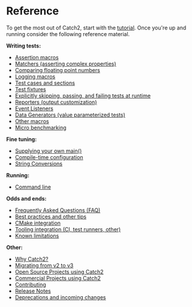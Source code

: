 <a id="top"></a>
# Reference

To get the most out of Catch2, start with the [tutorial](tutorial.md#top).
Once you're up and running consider the following reference material.

**Writing tests:**
* [Assertion macros](assertions.md#top)
* [Matchers (asserting complex properties)](matchers.md#top)
* [Comparing floating point numbers](comparing-floating-point-numbers.md#top)
* [Logging macros](logging.md#top)
* [Test cases and sections](test-cases-and-sections.md#top)
* [Test fixtures](test-fixtures.md#top)
* [Explicitly skipping, passing, and failing tests at runtime](skipping-passing-failing.md#top)
* [Reporters (output customization)](reporters.md#top)
* [Event Listeners](event-listeners.md#top)
* [Data Generators (value parameterized tests)](generators.md#top)
* [Other macros](other-macros.md#top)
* [Micro benchmarking](benchmarks.md#top)

**Fine tuning:**
* [Supplying your own main()](own-main.md#top)
* [Compile-time configuration](configuration.md#top)
* [String Conversions](tostring.md#top)

**Running:**
* [Command line](command-line.md#top)

**Odds and ends:**
* [Frequently Asked Questions (FAQ)](faq.md#top)
* [Best practices and other tips](usage-tips.md#top)
* [CMake integration](cmake-integration.md#top)
* [Tooling integration (CI, test runners, other)](ci-and-misc.md#top)
* [Known limitations](limitations.md#top)

**Other:**
* [Why Catch2?](why-catch.md#top)
* [Migrating from v2 to v3](migrate-v2-to-v3.md#top)
* [Open Source Projects using Catch2](opensource-users.md#top)
* [Commercial Projects using Catch2](commercial-users.md#top)
* [Contributing](contributing.md#top)
* [Release Notes](release-notes.md#top)
* [Deprecations and incoming changes](deprecations.md#top)

